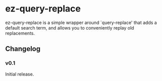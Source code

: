 # ez-query-replace

ez-query-replace is a simple wrapper around `query-replace' that adds
a default search term, and allows you to conveniently replay old
replacements.

## Changelog

### v0.1

Initial release.
